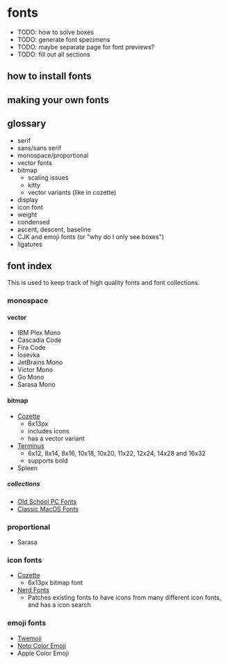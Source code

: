 # fonts
- TODO: how to solve boxes
- TODO: generate font specimens
- TODO: maybe separate page for font previews?
- TODO: fill out all sections
## how to install fonts

## making your own fonts

## glossary
- serif
- sans/sans serif
- monospace/proportional
- vector fonts
- bitmap
  - scaling issues
  - kitty
  - vector variants (like in cozette)
- display
- icon font
- weight
- condensed
- ascent, descent, baseline
- CJK and emoji fonts (or "why do I only see boxes")
- ligatures

## font index
This is used to keep track of high quality fonts and font collections.

### monospace

#### vector
- IBM Plex Mono
- Cascadia Code
- Fira Code
- Iosevka
- JetBrains Mono
- Victor Mono
- Go Mono
- Sarasa Mono
#### bitmap
- [Cozette](https://github.com/slavfox/Cozette)
  - 6x13px
  - includes icons
  - has a vector variant
- [Terminus](http://terminus-font.sourceforge.net/)
  - 6x12, 8x14, 8x16, 10x18, 10x20, 11x22, 12x24, 14x28 and 16x32
  - supports bold
- Spleen

##### collections
- [Old School PC Fonts](https://int10h.org/oldschool-pc-fonts/fontlist/)
- [Classic MacOS Fonts](https://github.com/JohnDDuncanIII/macfonts)

### proportional
- Sarasa
### icon fonts
- [Cozette](https://github.com/slavfox/Cozette)
  - 6x13px bitmap font
- [Nerd Fonts](https://github.com/ryanoasis/nerd-fonts)
  - Patches existing fonts to have icons from many different icon fonts, and has a icon search

### emoji fonts
- [Twemoji](https://twemoji.twitter.com/)
- [Noto Color Emoji](https://www.google.com/get/noto/help/emoji/)
- Apple Color Emoji
